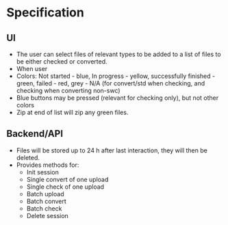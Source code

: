 # Specification
## UI
- The user can select files of relevant types to be added to a list of files to be either checked or converted. 
- When user
- Colors: Not started - blue, In progress - yellow, successfully finished - green, failed - red, grey - N/A (for  convert/std when checking, and checking when converting non-swc)
- Blue buttons may be pressed (relevant for checking only), but not other colors
- Zip at end of list will zip any green files.
## Backend/API
- Files will be stored up to 24 h after last interaction, they will then be deleted.
- Provides methods for:
    - Init session
    - Single convert of one upload
    - Single check of one upload
    - Batch upload
    - Batch convert
    - Batch check
    - Delete session